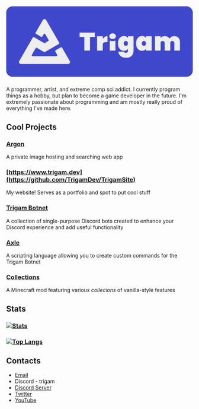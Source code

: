 # ![logo_panel]
A programmer, artist, and extreme comp sci addict. I currently program things as a hobby, but plan to become a game developer in the future. I'm extremely passionate about programming and am mostly really proud of everything I've made here.
## Cool Projects
### [Argon](https://github.com/TrigamDev/Argon)
A private image hosting and searching web app
### [https://www.trigam.dev](https://github.com/TrigamDev/TrigamSite)
My website! Serves as a portfolio and spot to put cool stuff
### [Trigam Botnet](https://github.com/TrigamDev/Trigam-Botnet)
A collection of single-purpose Discord bots created to enhance your Discord experience and add useful functionality
### [Axle](https://github.com/TrigamDev/Axle)
A scripting language allowing you to create custom commands for the Trigam Botnet
### [Collections](https://github.com/Trigam04/Collections)
A Minecraft mod featuring various *collecions* of vanilla-style features
## Stats
### [![Stats](https://github-readme-stats.vercel.app/api/?username=TrigamDev&theme=github_dark&show_icons=true)](https://github.com/TrigamDev/)
### [![Top Langs](https://github-readme-stats.vercel.app/api/top-langs/?username=TrigamDev&theme=github_dark&langs_count=10&layout=donut)](https://github.com/TrigamDev/)
## Contacts
* [Email](mailto:trigambusiness@gmail.com)
* Discord - trigam
* [Discord Server](https://dsc.gg/trigam-den)
* [Twitter](https://twitter.com/TrigamDev)
* [YouTube](https://www.youtube.com/@trigamdev)

[logo_panel]: https://github.com/TrigamDev/TrigamDev/blob/main/assets/logo_panel.png
